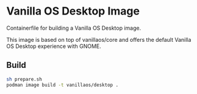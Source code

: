 # Vanilla OS Desktop Image
Containerfile for building a Vanilla OS Desktop image.

This image is based on top of vanillaos/core and offers the default
Vanilla OS Desktop experience with GNOME.

## Build

```bash
sh prepare.sh
podman image build -t vanillaos/desktop .
```
